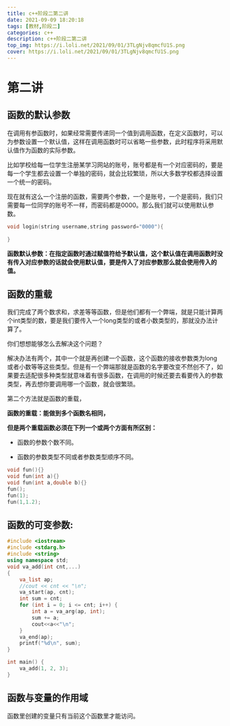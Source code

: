 ```yaml
---
title: c++阶段二第二讲
date: 2021-09-09 18:20:18
tags: [教材,阶段二]
categories: c++
description: c++阶段二第二讲
top_img: https://i.loli.net/2021/09/01/3TLgNjv8qmcfU1S.png
cover: https://i.loli.net/2021/09/01/3TLgNjv8qmcfU1S.png
---
```


# 第二讲

## 函数的默认参数

在调用有参函数时，如果经常需要传递同一个值到调用函数，在定义函数时，可以为参数设置一个默认值，这样在调用函数时可以省略一些参数，此时程序将采用默认值作为函数的实际参数。

比如学校给每一位学生注册某学习网站的账号，账号都是有一个对应密码的，要是每一个学生都去设置一个单独的密码，就会比较繁琐，所以大多数学校都选择设置一个统一的密码。

现在就有这么一个注册的函数，需要两个参数，一个是账号，一个是密码，我们只需要每一位同学的账号不一样，而密码都是0000。那么我们就可以使用默认参数。

```c++
void login(string username,string password="0000"){
    
}
```

**函数默认参数：在指定函数时通过赋值符给予默认值，这个默认值在调用函数时没有传入对应参数的话就会使用默认值，要是传入了对应参数那么就会使用传入的值。**

## 函数的重载

我们完成了两个数求和，求差等等函数，但是他们都有一个弊端，就是只能计算两个int类型的数，要是我们要传入一个long类型的或者小数类型的，那就没办法计算了。

你们想想能够怎么去解决这个问题？

解决办法有两个，其中一个就是再创建一个函数，这个函数的接收参数类为long或者小数等等这些类型。但是有一个弊端那就是函数的名字要改变不然创不了，如果要去适配很多种类型就意味着有很多函数，在调用的时候还要去看要传入的参数类型，再去想你要调用哪一个函数，就会很繁琐。

第二个方法就是函数的重载，

**函数的重载：能做到多个函数名相同，**

**但是两个重载函数必须在下列一个或两个方面有所区别：**

* 函数的参数个数不同。

* 函数的参数类型不同或者参数类型顺序不同。

```c++
void fun(){}
void fun(int a){}
void fun(int a,double b){}
fun();
fun(1);
fun(1,1.2);
```

## 函数的可变参数:

```c++
#include <iostream>
#include <stdarg.h>
#include <string>
using namespace std;
void va_add(int cnt,...)
{
	va_list ap;
	//cout << cnt << "\n";
	va_start(ap, cnt);
	int sum = cnt;
	for (int i = 0; i <= cnt; i++) {
		int a = va_arg(ap, int);
		sum += a;
		cout<<a<<"\n";
	}
	va_end(ap);
	printf("%d\n", sum);
}

int main() {
	va_add(1, 2, 3);
}
```

## 函数与变量的作用域

函数里创建的变量只有当前这个函数里才能访问。

